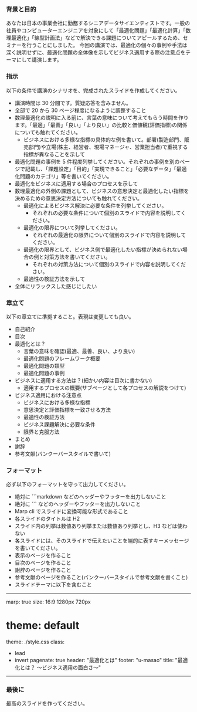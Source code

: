 
### 背景と目的

あなたは日本の事業会社に勤務するシニアデータサイエンティストです。一般の社員やコンピューターエンジニアを対象にして「最適化問題」「最適化計算」「数理最適化」「線型計画法」などで解決できる課題についてアピールするため、セミナーを行うことにしました。
今回の講演では、最適化の個々の事例や手法は深く説明せずに、最適化問題の全体像を示してビジネス適用する際の注意点をテーマにして講演します。

### 指示

以下の条件で講演のシナリオを、完成されたスライドを作成してください。

- 講演時間は 30 分間です。質疑応答を含みません。
- 全部で 20 から 30 ページ程度になるように調整すること
- 数理最適化の説明に入る前に、言葉の意味について考えてもらう時間を作ります。「最適」「最善」「良い」「より良い」の比較と価値観(評価指標)の関係についても触れてください。
  - ビジネスにおける多様な指標の具体的な例を書いて。部署(製造部門、販売部門)や立場(株主、経営者、現場マネージャ、営業担当者)で重視する指標が異なることを示して
- 最適化問題の事例を 5 件程度列挙してください。それぞれの事例を別のページで記載し、「課題設定」「目的」「実現できること」「必要なデータ」「最適化問題のカテゴリ」等を書いてください。
- 最適化をビジネスに適用する場合のプロセスを示して
- 数理最適化の外側の課題として、ビジネスの意思決定と最適化したい指標を決めるための意思決定方法についても触れてください。
  - 最適化によるビジネス解決に必要な条件を列挙してください。
    - それぞれの必要な条件について個別のスライドで内容を説明してください。
  - 最適化の限界について列挙してください。
    - それぞれの最適化の限界について個別のスライドで内容を説明してください。
  - 最適化の限界として、ビジネス側で最適化したい指標が決められない場合の例と対策方法を書いてください。
    - それぞれの対策方法について個別のスライドで内容を説明してください。
  - 最適性の検証方法を示して
- 全体にリラックスした感じにしたい

### 章立て

以下の章立てに準拠すること。表現は変更しても良い。

- 自己紹介
- 目次
- 最適化とは？
  - 言葉の意味を確認(最適、最善、良い、より良い)
  - 最適化問題のフレームワーク概要
  - 最適化問題の類型
  - 最適化問題の事例
- ビジネスに適用する方法は？(細かい内容は目次に書かない)
  - 適用するプロセスの概要(サブページとして各プロセスの解説をつけて)
- ビジネス適用における注意点
  - ビジネスにおける多様な指標
  - 意思決定と評価指標を一致させる方法
  - 最適性の検証方法
  - ビジネス課題解決に必要な条件
  - 限界と克服方法
- まとめ
- 謝辞
- 参考文献(バンクーバースタイルで書いて)

### フォーマット

必ず以下のフォーマットを守って出力してください。

- 絶対に ```markdown などのヘッダーやフッターを出力しないこと
- 絶対に ``` などのヘッダーやフッターを出力しないこと
- Marp cli でスライドに変換可能な形式であること
- 各スライドのタイトルは H2
- スライド内の列挙は数値あり列挙または数値あり列挙とし、H3 などは使わない
- 各スライドには、そのスライドで伝えたいことを端的に表すキーメッセージを書いてください。
- 表示のページを作ること
- 目次のページを作ること
- 謝辞のページを作ること
- 参考文献のページを作ること(バンクーバースタイルで参考文献を書くこと)
- スライドテーマに以下を含むこと

---
marp: true
size: 16:9 1280px 720px
# theme: default
theme: ./style.css
class:
  - lead
  - invert
pagenate: true
header: "最適化とは"
footer: "u-masao"
title: "最適化とは？ 〜ビジネス適用の面白さ〜"
---


### 最後に

最高のスライドを作ってください。
